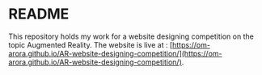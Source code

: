 # README
This repository holds my work for a website designing competition on the topic Augmented Reality. The website is live at : [https://om-arora.github.io/AR-website-designing-competition/](https://om-arora.github.io/AR-website-designing-competition/).
